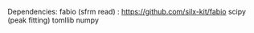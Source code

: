 Dependencies:
fabio (sfrm read) : https://github.com/silx-kit/fabio
scipy (peak fitting)
tomllib
numpy
